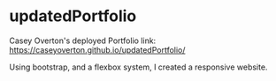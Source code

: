 # updatedPortfolio
Casey Overton's deployed Portfolio link: https://caseyoverton.github.io/updatedPortfolio/

Using bootstrap, and a flexbox system, I created a responsive website. 